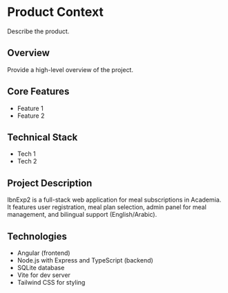 # Product Context

Describe the product.

## Overview

Provide a high-level overview of the project.

## Core Features

- Feature 1
- Feature 2

## Technical Stack

- Tech 1
- Tech 2

## Project Description

IbnExp2 is a full-stack web application for meal subscriptions in Academia. It features user registration, meal plan selection, admin panel for meal management, and bilingual support (English/Arabic).



## Technologies

- Angular (frontend)
- Node.js with Express and TypeScript (backend)
- SQLite database
- Vite for dev server
- Tailwind CSS for styling

